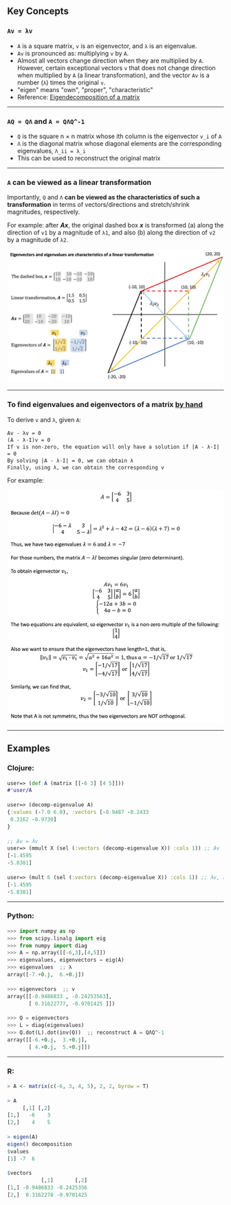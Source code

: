 ## Key Concepts

### ```Av = λv```

- ```A``` is a square matrix, ```v``` is an eigenvector, and ```λ``` is an eigenvalue.
- ```Av``` is pronounced as: multiplying ```v``` by ```A```.
- Almost all vectors change direction when they are multiplied by ```A```. However, certain exceptional vectors ```v``` that does not change direction when multiplied by ```A``` (a linear transformation), and the vector ```Av``` is a number (```λ```) times the original ```v```.
- "eigen" means "own", "proper", "characteristic"
- Reference: <a href="https://en.wikipedia.org/wiki/Eigendecomposition_of_a_matrix">Eigendecomposition of a matrix</a>

<hr>

### ```AQ = QΛ``` and ```A = QΛQ^-1```

- ```Q``` is the square n × n matrix whose ith column is the eigenvector ```v_i``` of ```A```
- ```Λ``` is the diagonal matrix whose diagonal elements are the corresponding eigenvalues, ```Λ_ii = λ_i```
- This can be used to reconstruct the original matrix

<hr>

### ```A``` can be viewed as a linear transformation

Importantly, ```Q``` and ```Λ``` <b>can be viewed as the characteristics of such a transformation</b> in terms of vectors/directions and stretch/shrink magnitudes, respectively.

For example: after <b><i>Ax</i></b>, the original dashed box <b><i>x</i></b> is transformed (a) along the direction of ```v1``` by a magnitude of ```λ1```, and also (b) along the direction of ```v2``` by a magnitude of ```λ2```.

<p align="center"><img src="./images/eigenvalue_eigenvector_as_characteristics_of_A.png" width="800px"><br/></p>

<hr>

### To find eigenvalues and eigenvectors of a matrix <a href="http://math.mit.edu/~gs/linearalgebra/ila0601.pdf">by hand</a>

To derive ```v``` and ```λ```, given ```A```:
```
Av - λv = 0
(A - λ·I)v = 0
If v is non-zero, the equation will only have a solution if |A - λ·I| = 0
By solving |A - λ·I| = 0, we can obtain λ
Finally, using λ, we can obtain the corresponding v
```

For example:
<p align="center"><img src="./images/eigenvalue_eigenvector_by_hand.png" width="700px"></p>

<hr>

## Examples

### Clojure:
```Clojure
user=> (def A (matrix [[-6 3] [4 5]]))
#'user/A

user=> (decomp-eigenvalue A)
{:values (-7.0 6.0), :vectors [-0.9487 -0.2433
 0.3162 -0.9730]
}

;; Av = λv
user=> (mmult X (sel (:vectors (decomp-eigenvalue X)) :cols 1)) ;; Av
[-1.4595
-5.8381]

user=> (mult 6 (sel (:vectors (decomp-eigenvalue X)) :cols 1)) ;; λv, λ = 6
[-1.4595
-5.8381]
```

<hr>

### Python:
```Python
>>> import numpy as np
>>> from scipy.linalg import eig
>>> from numpy import diag
>>> A = np.array([[-6,3],[4,5]])
>>> eigenvalues, eigenvectors = eig(A)
>>> eigenvalues  ;; λ
array([-7.+0.j,  6.+0.j])

>>> eigenvectors  ;; v
array([[-0.9486833 , -0.24253563],
       [ 0.31622777, -0.9701425 ]])
       
>>> Q = eigenvectors
>>> L = diag(eigenvalues)
>>> Q.dot(L).dot(inv(Q))  ;; reconstruct A = QΛQ^-1
array([[-6.+0.j,  3.+0.j],
       [ 4.+0.j,  5.+0.j]])
```

<hr>

### R:
```R
> A <- matrix(c(-6, 3, 4, 5), 2, 2, byrow = T)

> A
     [,1] [,2]
[1,]   -6    3
[2,]    4    5

> eigen(A)
eigen() decomposition
$values
[1] -7  6

$vectors
           [,1]       [,2]
[1,] -0.9486833 -0.2425356
[2,]  0.3162278 -0.9701425
```

